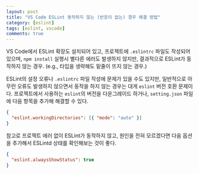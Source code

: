 ```yaml
---
layout: post
title: "VS Code ESLint 동작하지 않는 (반응이 없는) 경우 해결 방법"
category: [eslint]
tags: [eslint, vscode]
comments: true
---
```


VS Code에서 ESLint 확장도 설치되어 있고, 프로젝트에 `.eslintrc` 파일도 작성되어 있으며, `npm install` 실행시 별다른 에러도 발생하지 않지만, 결과적으로 ESLint가 동작하지 않는 경우. (e.g., 타입을 생략해도 밑줄이 뜨지 않는 경우.)

ESLint의 설정 오류나 `.eslintrc` 파일 작성에 문제가 있을 수도 있지만, 일반적으로 아무런 오류도 발생하지 않으면서 동작을 하지 않는 경우는 대게 `eslint` 버전 호환 문제이다. 프로젝트에서 사용하는 `eslint`의 버전을 다운그레이드 하거나, `setting.json` 파일에 다음 항목을 추가해 해결할 수 있다.

```json
{
  "eslint.workingDirectories": [{ "mode": "auto" }]
}
```

참고로 프로젝트 에러 없이 ESLint가 동작하지 않고, 원인을 전혀 모르겠다면 다음 옵션을 추가해서 ESLintd 상태를 확인해보는 것이 좋다.

```json
{
  "eslint.alwaysShowStatus": true
}
```
